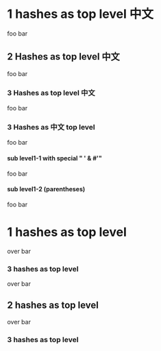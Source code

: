 # 1 hashes as top level 中文

foo bar

## 2 Hashes as top level 中文

foo bar

### 3 Hashes as top level 中文

foo bar

### 3 Hashes as 中文 top level

foo bar

#### sub level1-1 with special " ' & #'"

foo bar

#### sub level1-2 (parentheses)

foo bar

# 1 hashes as top level

over bar

### 3 hashes as top level

over bar

## 2 hashes as top level

over bar

### 3 hashes as top level